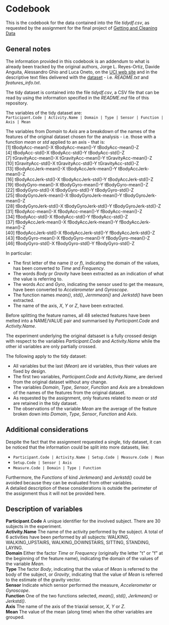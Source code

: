 # Codebook
This is the codebook for the data contained into the file *tidydf.csv*, as requested by the assignment for the final project of [Getting and Cleaning Data](https://class.coursera.org/getdata-009/)
## General notes
The information provided in this codebook is an addendum to what is already been tracked by the original authors, Jorge L. Reyes-Ortiz, Davide Anguita, Alessandro Ghio and Luca Oneto, on the [UCI web site](http://archive.ics.uci.edu/ml/datasets/Human+Activity+Recognition+Using+Smartphones) and in the descriptive text files delivered with the [dataset](https://d396qusza40orc.cloudfront.net/getdata%2Fprojectfiles%2FUCI%20HAR%20Dataset.zip) - i.e. *README.txt* and *features_info.txt*.   

The tidy dataset is contained into the file *tidydf.csv*, a CSV file that can be read by using the information specified in the *README.md* file of this repository.  
  
The variables of the tidy dataset are:  
`Participant.Code | Activity.Name | Domain | Type | Sensor | Function | Axis | Mean`  

The variables from *Domain* to *Axis* are a breakdown of the names of the features of the original dataset chosen for the analysis - i.e. those with a function *mean* or *std* applied to an axis - that is:  
 [1] tBodyAcc-mean()-X      tBodyAcc-mean()-Y      tBodyAcc-mean()-Z     
 [4] tBodyAcc-std()-X       tBodyAcc-std()-Y       tBodyAcc-std()-Z      
 [7] tGravityAcc-mean()-X   tGravityAcc-mean()-Y   tGravityAcc-mean()-Z  
[10] tGravityAcc-std()-X    tGravityAcc-std()-Y    tGravityAcc-std()-Z   
[13] tBodyAccJerk-mean()-X  tBodyAccJerk-mean()-Y  tBodyAccJerk-mean()-Z  
[16] tBodyAccJerk-std()-X   tBodyAccJerk-std()-Y   tBodyAccJerk-std()-Z  
[19] tBodyGyro-mean()-X     tBodyGyro-mean()-Y     tBodyGyro-mean()-Z    
[22] tBodyGyro-std()-X      tBodyGyro-std()-Y      tBodyGyro-std()-Z     
[25] tBodyGyroJerk-mean()-X tBodyGyroJerk-mean()-Y tBodyGyroJerk-mean()-Z  
[28] tBodyGyroJerk-std()-X  tBodyGyroJerk-std()-Y  tBodyGyroJerk-std()-Z  
[31] fBodyAcc-mean()-X      fBodyAcc-mean()-Y      fBodyAcc-mean()-Z     
[34] fBodyAcc-std()-X       fBodyAcc-std()-Y       fBodyAcc-std()-Z      
[37] fBodyAccJerk-mean()-X  fBodyAccJerk-mean()-Y  fBodyAccJerk-mean()-Z  
[40] fBodyAccJerk-std()-X   fBodyAccJerk-std()-Y   fBodyAccJerk-std()-Z  
[43] fBodyGyro-mean()-X     fBodyGyro-mean()-Y     fBodyGyro-mean()-Z    
[46] fBodyGyro-std()-X      fBodyGyro-std()-Y      fBodyGyro-std()-Z     
  
In particular:  
+ The first letter of the name (*t* or *f*), indicating the domain of the values, has been converted to *Time* and *Frequency*.
+ The words *Body* pr *Gravity* have been extracted as an indication of what the value is referring to.
+ The words *Acc* and *Gyro*, indicating the sensor used to get the measure, have been converted to *Accelerometer* and *Gyroscope*.
+ The function names *mean()*, *std()*, *Jermmean()* and *Jerkstd()* have been extracted.
+ The name of the axis, *X*, *Y* or *Z*, have been extracted.  

Before splitting the feature names, all 48 selected features have been melted into a NAME/VALUE pair and summarised by *Participant.Code* and *Activity.Name*.  

The experiment underlying the original datsaset is a fully crossed design with respect to the variables *Participant.Code* and *Activity.Name* while the other id variables are only partially crossed.
  
The following apply to the tidy dataset:  
* All variables but the last (*Mean*) are id variables, thus their values are fixed by design.
* The first two variables, *Participant.Code* and *Activity.Name*, are derived from the original dataset without any change.
* The variables *Domain*, *Type*, *Sensor*, *Function* and *Axis* are a breakdown of the names of the features from the original dataset.
* As requested by the assignment, only features related to *mean* or *std* are retained in the tidy dataset.
* The observations of the variable *Mean* are the average of the feature broken down into *Domain*, *Type*, *Sensor*, *Function* and *Axis*.

## Additional considerations
Despite the fact that the assignment requested a single, tidy dataset, it can be noticed that the information could be split into more datasets, like:  
+ `Participant.Code | Activity.Name | Setup.Code | Measure.Code | Mean`
+ `Setup.Code | Sensor | Axis`
+ `Measure.Code | Domain | Type | Function`  

Furthermore, the *Functions* of kind *Jerkmean()* and *Jerkstd()* could be avoided because they can be evaluated from other variables.  
A detailed description of these considerations is outside the perimeter of the assignment thus it will not be provided here.

## Description of variables
**Participant.Code** A unique identifier for the involved subject. There are 30 subjects in the experiment.  
**Activity.Name** The name of the activity performed by the subject. A total of 6 activities have been performed by all subjects: WALKING, WALKING_UPSTAIRS, WALKING_DOWNSTAIRS, SITTING, STANDING, LAYING.  
**Domain** Either the factor *Time* or *Frequency* (originally the letter "t" or "f" at the beginning of the feature name), indicating the domain of the values of the variable *Mean*.  
**Type** The factor *Body*, indicating that the value of *Mean* is referred to the body of the subject, or *Gravity*, indicating that the value of *Mean* is referred to the estimate of the gravity vector.  
**Sensor** Indicate which sensor performed the measure, *Accelerometer* or *Gyroscope*.  
**Function** One of the two functions selected, *mean()*, *std()*, *Jerkmean()* or *Jerkstd()*.  
**Axis** The name of the axis of the triaxial sensor, *X*, *Y* or *Z*.  
**Mean** The value of the mean (along time) when the other variables are grouped.  
